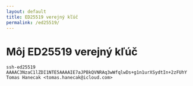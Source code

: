 ```yaml
---
layout: default
title: ED25519 verejný kľúč
permalink: /ed25519/
---
```


# Môj ED25519 verejný kľúč

```plaintext
ssh-ed25519 AAAAC3NzaC1lZDI1NTE5AAAAIE7aJPBkQVNRAq3wWfqlwDs+g1n1urXSydtIn+2zFUhY Tomas Hanecak <tomas.hanecak@icloud.com>
```